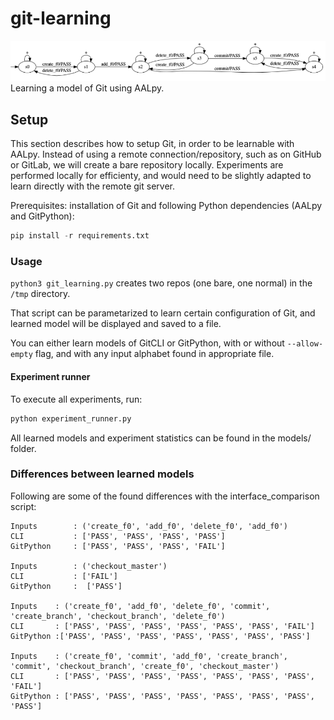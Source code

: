 # git-learning
![Learned Git Model](https://github.com/taburg/git-learning/blob/main/models/learned_model.PNG)
Learning a model of Git using AALpy.

## Setup
This section describes how to setup Git, in order to be learnable with AALpy. Instead of using a remote connection/repository, such as on GitHub or GitLab, we will create a bare repository locally.
Experiments are performed locally for efficienty, and would need to be slightly adapted to learn directly with the remote git server.

Prerequisites: installation of Git and following Python dependencies (AALpy and GitPython):
```python
pip install -r requirements.txt
```

### Usage

`python3 git_learning.py` creates two repos (one bare, one normal) in the `/tmp` directory.

That script can be parametarized to learn certain configuration of Git, and learned model will be displayed and saved to a file.

You can either learn models of GitCLI or GitPython, with or without `--allow-empty` flag, and with any input alphabet found in appropriate file.

#### Experiment runner

To execute all experiments, run:
```python
python experiment_runner.py
```

All learned models and experiment statistics can be found in the models/ folder. 

### Differences between learned models

Following are some of the found differences with the interface_comparison script:
```
Inputs        : ('create_f0', 'add_f0', 'delete_f0', 'add_f0')
CLI           : ['PASS', 'PASS', 'PASS', 'PASS']
GitPython     : ['PASS', 'PASS', 'PASS', 'FAIL']

Inputs        : ('checkout_master')
CLI           : ['FAIL']
GitPython     :  ['PASS']

Inputs    : ('create_f0', 'add_f0', 'delete_f0', 'commit', 'create_branch', 'checkout_branch', 'delete_f0')
CLI       : ['PASS', 'PASS', 'PASS', 'PASS', 'PASS', 'PASS', 'FAIL']
GitPython :['PASS', 'PASS', 'PASS', 'PASS', 'PASS', 'PASS', 'PASS']

Inputs    : ('create_f0', 'commit', 'add_f0', 'create_branch', 'commit', 'checkout_branch', 'create_f0', 'checkout_master')
CLI       : ['PASS', 'PASS', 'PASS', 'PASS', 'PASS', 'PASS', 'PASS', 'FAIL']
GitPython : ['PASS', 'PASS', 'PASS', 'PASS', 'PASS', 'PASS', 'PASS', 'PASS']
```